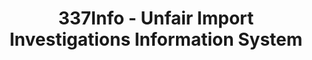 ---
bigquery: https://console.cloud.google.com/bigquery?p=patents-public-data&d=usitc_investigations&page=dataset&project=sheets-management-319211
citation: US International Trade Commission 337Info Unfair Import Investigations Information
  System
contributors: US International Trade Comission
cost: None
description: US International Trade Commission 337Info Unfair Import Investigations
  Information System contains data on investigations done under Section 337. Section
  337 declares the infringement of certain statutory intellectual property rights
  and other forms of unfair competition in import trade to be unlawful practices.
  Most Section 337 investigations involve allegations of patent or registered trademark
  infringement.
documentation: FAQ and tutorial available on the site
last_edit: Mon, 04 Apr 2022 19:10:40 GMT
location: https://pubapps2.usitc.gov/337external/
maintained_by: US International Trade Comission
schema_fields: '[''teoIdDueDate'', ''teoProceedingInvolved'', ''patentNumber'', ''internalRemand'',
  ''id'', ''dateCreated'', ''startDateMarkmanHearing'', ''investigationType'', ''trademarkNumbers'',
  ''copyrightNumbers'', ''currentActiveALJ'', ''ouiiParticipation'', ''actualEndDateEvidHear'',
  ''endDateMarkmanHearing'', ''scheduledStartDateEvidHear'', ''finalDetNoViolation'',
  ''targetDate'', ''actualStartDateEvidHear'', ''teoReliefGranted'', ''complainant'',
  ''publication_number'', ''scheduledEndDateEvidHear'', ''title'', ''ouiiAttorney'',
  ''respondent'', ''htsNumbers'', ''investigationNo'', ''dateOfPublicationFrNotice'',
  ''markmanHearing'', ''issueDateOtherNonFinal'', ''docketNo'', ''gcAttorney'', ''finalDetViolation'',
  ''patentNumbers'', ''aljAssigned'', ''teoIdIssueDate'', ''dateComplaintFiled'',
  ''investigationTermDate'', ''lastUpdated'', ''finalIdOnViolationDue'', ''cafcAppeals'',
  ''invUnfairAct'', ''finalIdOnViolationIssue'', ''reportingRequirements'', ''currentStatus'']'
shortname: unfair_import_investigations
tags:
- import
- legal
- trade
timeframe: 2008-2021 (prior to 2008 downloadable as a JSON file)
title: 337Info - Unfair Import Investigations Information System
uuid: 2721f5ec-e599-4890-9265-9706719fc71e
---